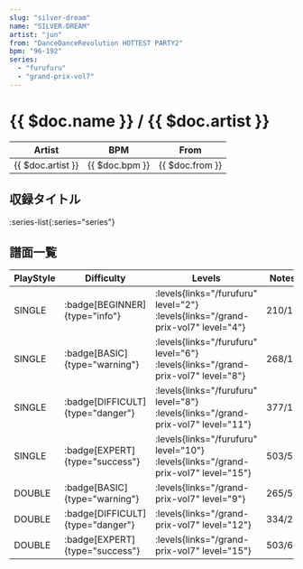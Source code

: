 ```yaml
---
slug: "silver-dream"
name: "SILVER☆DREAM"
artist: "jun"
from: "DanceDanceRevolution HOTTEST PARTY2"
bpm: "96-192"
series:
  - "furufuru"
  - "grand-prix-vol7"
---
```


# {{ $doc.name }} / {{ $doc.artist }}

|Artist|BPM|From|
|------|---|----|
|{{ $doc.artist }}|{{ $doc.bpm }}|{{ $doc.from }}|

## 収録タイトル

:series-list{:series="series"}

## 譜面一覧

|PlayStyle|Difficulty|Levels|Notes|Movie|
|---------|----------|------|-----|-----|
|SINGLE| :badge[BEGINNER]{type="info"}| :levels{links="/furufuru" level="2"} :levels{links="/grand-prix-vol7" level="4"}|210/10||
|SINGLE| :badge[BASIC]{type="warning"}| :levels{links="/furufuru" level="6"} :levels{links="/grand-prix-vol7" level="8"}|268/17||
|SINGLE| :badge[DIFFICULT]{type="danger"}| :levels{links="/furufuru" level="8"} :levels{links="/grand-prix-vol7" level="11"}|377/18||
|SINGLE| :badge[EXPERT]{type="success"}| :levels{links="/furufuru" level="10"} :levels{links="/grand-prix-vol7" level="15"}|503/53||
|DOUBLE| :badge[BASIC]{type="warning"}| :levels{links="/grand-prix-vol7" level="9"}|265/51||
|DOUBLE| :badge[DIFFICULT]{type="danger"}| :levels{links="/grand-prix-vol7" level="12"}|334/25||
|DOUBLE| :badge[EXPERT]{type="success"}| :levels{links="/grand-prix-vol7" level="15"}|503/61||
